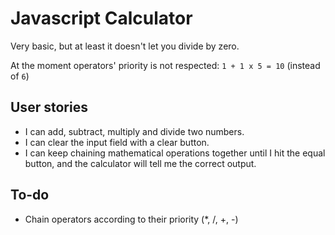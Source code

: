 # Javascript Calculator

Very basic, but at least it doesn't let you divide by zero.

At the moment operators' priority is not respected:
`1 + 1 x 5 = 10` (instead of `6`)

## User stories

- I can add, subtract, multiply and divide two numbers.
- I can clear the input field with a clear button.
- I can keep chaining mathematical operations together until I hit the equal button, and the calculator will tell me the correct output.

## To-do

- Chain operators according to their priority (*, /, +, -)